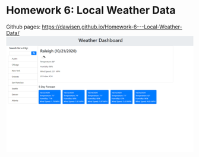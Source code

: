# Homework 6: Local Weather Data

Github pages: https://dawisen.github.io/Homework-6---Local-Weather-Data/
<img src="hw-6-ss.PNG">

